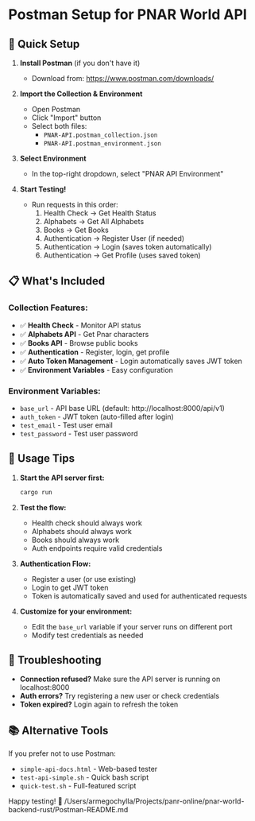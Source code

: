 # Postman Setup for PNAR World API

## 🚀 Quick Setup

1. **Install Postman** (if you don't have it)

   - Download from: https://www.postman.com/downloads/

2. **Import the Collection & Environment**

   - Open Postman
   - Click "Import" button
   - Select both files:
     - `PNAR-API.postman_collection.json`
     - `PNAR-API.postman_environment.json`

3. **Select Environment**

   - In the top-right dropdown, select "PNAR API Environment"

4. **Start Testing!**
   - Run requests in this order:
     1. Health Check → Get Health Status
     2. Alphabets → Get All Alphabets
     3. Books → Get Books
     4. Authentication → Register User (if needed)
     5. Authentication → Login (saves token automatically)
     6. Authentication → Get Profile (uses saved token)

## 📋 What's Included

### Collection Features:

- ✅ **Health Check** - Monitor API status
- ✅ **Alphabets API** - Get Pnar characters
- ✅ **Books API** - Browse public books
- ✅ **Authentication** - Register, login, get profile
- ✅ **Auto Token Management** - Login automatically saves JWT token
- ✅ **Environment Variables** - Easy configuration

### Environment Variables:

- `base_url` - API base URL (default: http://localhost:8000/api/v1)
- `auth_token` - JWT token (auto-filled after login)
- `test_email` - Test user email
- `test_password` - Test user password

## 🎯 Usage Tips

1. **Start the API server first:**

   ```bash
   cargo run
   ```

2. **Test the flow:**

   - Health check should always work
   - Alphabets should always work
   - Books should always work
   - Auth endpoints require valid credentials

3. **Authentication Flow:**

   - Register a user (or use existing)
   - Login to get JWT token
   - Token is automatically saved and used for authenticated requests

4. **Customize for your environment:**
   - Edit the `base_url` variable if your server runs on different port
   - Modify test credentials as needed

## 🔧 Troubleshooting

- **Connection refused?** Make sure the API server is running on localhost:8000
- **Auth errors?** Try registering a new user or check credentials
- **Token expired?** Login again to refresh the token

## 📚 Alternative Tools

If you prefer not to use Postman:

- `simple-api-docs.html` - Web-based tester
- `test-api-simple.sh` - Quick bash script
- `quick-test.sh` - Full-featured script

Happy testing! 🎉</content>
<parameter name="filePath">/Users/armegochylla/Projects/panr-online/pnar-world-backend-rust/Postman-README.md

